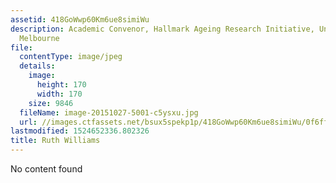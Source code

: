 ```yaml
---
assetid: 418GoWwp60Km6ue8simiWu
description: Academic Convenor, Hallmark Ageing Research Initiative, University of
  Melbourne
file:
  contentType: image/jpeg
  details:
    image:
      height: 170
      width: 170
    size: 9846
  fileName: image-20151027-5001-c5ysxu.jpg
  url: //images.ctfassets.net/bsux5spekp1p/418GoWwp60Km6ue8simiWu/0f6ff890df9b3fc74a4d6036f49041fa/image-20151027-5001-c5ysxu.jpg
lastmodified: 1524652336.802326
title: Ruth Williams
---
```

No content found